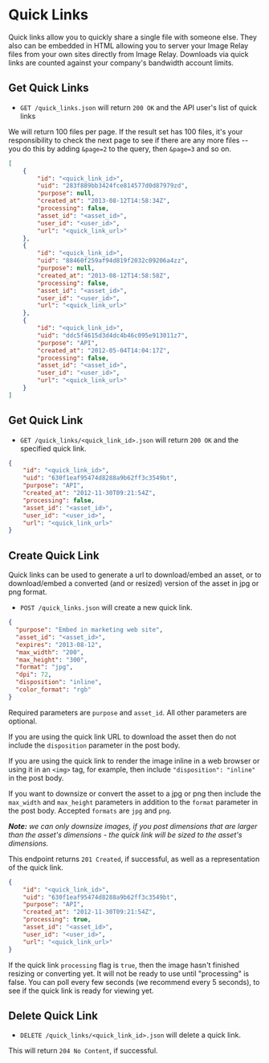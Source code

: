 Quick Links
===========

Quick links allow you to quickly share a single file with someone else. They also can be embedded in HTML allowing you to
server your Image Relay files from your own sites directly from Image Relay. Downloads via quick links are counted against
your company's bandwidth account limits.

Get Quick Links
---------------

* `GET /quick_links.json` will return `200 OK` and the API user's list of quick links

We will return 100 files per page. If the result set has 100 files, it's your responsibility to check the next page to see if there are any more files -- you do this by adding `&page=2` to the query, then `&page=3` and so on.

```json
[
    {
        "id": "<quick_link_id>",
        "uid": "283f889bb3424fce814577d0d87979zd",
        "purpose": null,
        "created_at": "2013-08-12T14:58:34Z",
        "processing": false,
        "asset_id": "<asset_id>",
        "user_id": "<user_id>",
        "url": "<quick_link_url>"
    },
    {
        "id": "<quick_link_id>",
        "uid": "88460f259af94d819f2032c09206a4zz",
        "purpose": null,
        "created_at": "2013-08-12T14:58:58Z",
        "processing": false,
        "asset_id": "<asset_id>",
        "user_id": "<user_id>",
        "url": "<quick_link_url>"
    },
    {
        "id": "<quick_link_id>",
        "uid": "ddc5f4615d3d4dc4b46c095e913011z7",
        "purpose": "API",
        "created_at": "2012-05-04T14:04:17Z",
        "processing": false,
        "asset_id": "<asset_id>",
        "user_id": "<user_id>",
        "url": "<quick_link_url>"
    }
]
```

Get Quick Link
--------------

* `GET /quick_links/<quick_link_id>.json` will return `200 OK` and the specified quick link.

```json
{
    "id": "<quick_link_id>",
    "uid": "630f1eaf95474d8288a9b62ff3c3549bt",
    "purpose": "API",
    "created_at": "2012-11-30T09:21:54Z",
    "processing": false,
    "asset_id": "<asset_id>",
    "user_id": "<user_id>",
    "url": "<quick_link_url>"
}
```

Create Quick Link
-----------------
Quick links can be used to generate a url to download/embed an asset, or to download/embed a converted (and or resized) version of the asset in jpg or png format.

* `POST /quick_links.json` will create a new quick link.

```json
{
  "purpose": "Embed in marketing web site",
  "asset_id": "<asset_id>",
  "expires": "2013-08-12",
  "max_width": "200",
  "max_height": "300",
  "format": "jpg",
  "dpi": 72,
  "disposition": "inline",
  "color_format": "rgb"
}
```

Required parameters are `purpose` and `asset_id`. All other parameters are optional.

If you are using the quick link URL to download the asset then do not include the `disposition` parameter in the post body.

If you are using the quick link to render the image inline in a web browser or using it in an `<img>` tag, for example, then include `"disposition": "inline"` in the post body.

If you want to downsize or convert the asset to a jpg or png then include the `max_width` and `max_height` parameters in addition to the `format` parameter in the post body. Accepted `formats` are `jpg` and `png`.

_**Note:** we can only downsize images, if you post dimensions that are larger than the asset's dimensions - the quick link will be sized to the asset's dimensions._

This endpoint returns `201 Created`, if successful, as well as a representation of the quick link.

```json
{
    "id": "<quick_link_id>",
    "uid": "630f1eaf95474d8288a9b62ff3c3549bt",
    "purpose": "API",
    "created_at": "2012-11-30T09:21:54Z",
    "processing": true,
    "asset_id": "<asset_id>",
    "user_id": "<user_id>",
    "url": "<quick_link_url>"
}
```

If the quick link `processing` flag is `true`, then the image hasn't finished resizing or converting yet. It will not be ready to use until "processing" is false. You can poll every few seconds (we recommend every 5 seconds), to see if the quick link is ready for viewing yet.

Delete Quick Link
-----------------

* `DELETE /quick_links/<quick_link_id>.json` will delete a quick link.

This will return `204 No Content`, if successful.

